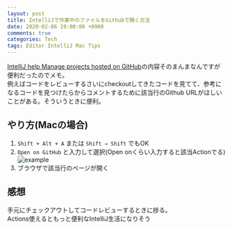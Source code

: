 ```yaml
---
layout: post
title: IntelliJで作業中のファイルをGithubで開く方法
date: 2020-02-06 19:00:00 +0900
comments: true
categories: Tech
tags: Editor IntelliJ Mac Tips
---
```


<!-- write here ↓ -->

[IntelliJ help Manage projects hosted on GitHub](https://www.jetbrains.com/help/idea/manage-projects-hosted-on-github.html)の内容そのまんまなんですが便利だったのでメモ。  
例えばコードをレビューするさいにcheckoutしてきたコードを見てて、参考になるコードを見つけたらからコメントするために該当行のGithub URLがほしいことがある。そういうときに便利。

## やり方(Macの場合)

1. `Shift + Alt + A` または `Shift → Shift` でもOK
1. `Open on GitHub` と入力して選択(Open onくらい入力すると該当Actionでる)
    ![example](~/assets/image/2020-02-06/example.png)
1. ブラウザで該当行のページが開く

## 感想

手元にチェックアウトしてコードレビューするときに捗る。  
Actions使えるともっと便利なIntelliJ生活になりそう

<!-- write here ↑ -->
